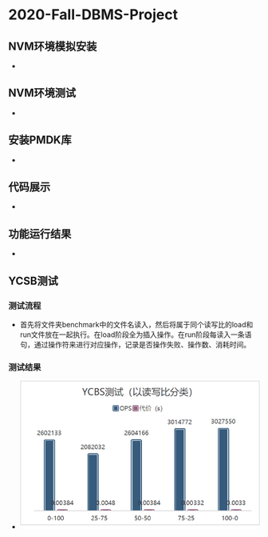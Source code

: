 # 2020-Fall-DBMS-Project
## NVM环境模拟安装
- 
## NVM环境测试
-
## 安装PMDK库
-
## 代码展示
-
## 功能运行结果
-
## YCSB测试
### 测试流程
- 首先将文件夹benchmark中的文件名读入，然后将属于同个读写比的load和run文件放在一起执行。在load阶段全为插入操作。在run阶段每读入一条语句，通过操作符来进行对应操作，记录是否操作失败、操作数、消耗时间。
### 测试结果
- ![Aaron Swartz](https://raw.githubusercontent.com/MxEmerson/2020-Fall-DBMS-Project/pengw/src/1.png?token=AMBSXEIKZBMG2ZEKXZVG4P27447IA)